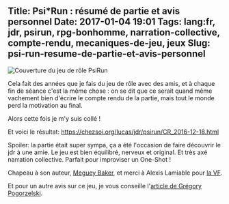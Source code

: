 Title: Psi*Run : résumé de partie et avis personnel
Date: 2017-01-04 19:01
Tags: lang:fr, jdr, psirun, rpg-bonhomme, narration-collective, compte-rendu, mecaniques-de-jeu, jeux
Slug: psi-run-resume-de-partie-et-avis-personnel
---
<img alt="Couverture du jeu de rôle PsiRun" src="images/2017/01/psirun-couverture.png">

Cela fait des années que je fais du jeu de rôle avec des amis, et à chaque fin de séance c'est la même chose :
on se dit que ce serait quand même vachement bien d'écrire le compte rendu de la partie, mais tout le monde perd la motivation au final.

Alors cette fois je m'y suis collé !

Et voici le résultat:
<https://chezsoi.org/lucas/jdr/psirun/CR_2016-12-18.html>

Spoiler: la partie était super sympa, ça a été l'occasion de faire découvrir le jdr à une amie.
Le jeu est bien équilibré, nerveux et original.
Et très axé narration collective. Parfait pour improviser un One-Shot !

Chapeau à son auteur, [Meguey Baker](http://nightskygames.com/welcome/game/PsiRun), et merci à Alexis Lamiable pour [la VF](https://electric-goat.net/products/1).

Et pour un autre avis sur ce jeu, je vous conseille l'[article de Grégory Pogorzelski](http://awarestudios.blogspot.com/2014/12/psi-run.html).
